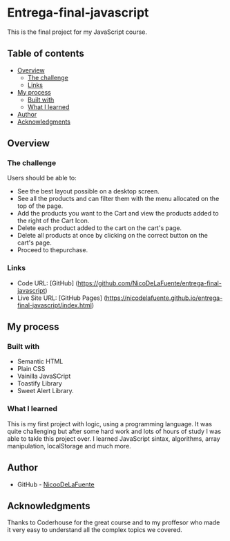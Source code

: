 # Entrega-final-javascript

This is the final project for my JavaScript course.

## Table of contents

- [Overview](#overview)
  - [The challenge](#the-challenge)
  - [Links](#links)
- [My process](#my-process)
  - [Built with](#built-with)
  - [What I learned](#what-i-learned)
- [Author](#author)
- [Acknowledgments](#acknowledgments)

## Overview

### The challenge

Users should be able to: 
- See the best layout possible on a desktop screen.
- See all the products and can filter them with the menu allocated on the top of the page.
- Add the products you want to the Cart and view the products added to the right of the Cart Icon.
- Delete each product added to the cart on the cart's page.
- Delete all products at once by clicking on the correct button on the cart's page.
- Proceed to thepurchase.

### Links

- Code URL: [GitHub] (https://github.com/NicoDeLaFuente/entrega-final-javascript)
- Live Site URL: [GitHub Pages] (https://nicodelafuente.github.io/entrega-final-javascript/index.html)

## My process

### Built with

- Semantic HTML
- Plain CSS
- Vainilla JavaSCript
- Toastify Library
- Sweet Alert Library.

### What I learned

This is my first project with logic, using a programming language. It was quite challenging but after some hard work and lots of hours of study I was able to takle this project over. I learned JavaScript sintax, algorithms, array manipulation, localStorage and much more.

## Author

- GitHub - [NicooDeLaFuente](https://github.com/NicoDeLaFuente)

## Acknowledgments

Thanks to Coderhouse for the great course and to my proffesor who made it very easy to understand all the complex topics we covered.
